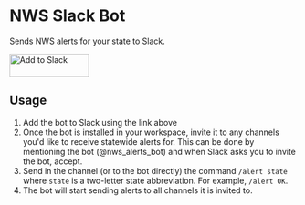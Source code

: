 # NWS Slack Bot

Sends NWS alerts for your state to Slack.

<a href="https://slack.com/oauth/v2/authorize?state=0e33c863-bc1a-42f9-91d8-ee1deb2a8264&client_id=5446375181636.5437287123510&scope=chat:write,channels:read,groups:read,commands,files:write&user_scope=&redirect_uri=https://nws-slack-bot.mcswain.dev/oauth_redirect"><img alt="Add to Slack" height="40" width="139" src="https://platform.slack-edge.com/img/add_to_slack@2x.png" /></a>

## Usage

1. Add the bot to Slack using the link above
2. Once the bot is installed in your workspace, invite it to any channels you'd like to receive statewide alerts for. This can be done by mentioning the bot (@nws_alerts_bot) and when Slack asks you to invite the bot, accept.
3. Send in the channel (or to the bot directly) the command `/alert state` where `state` is a two-letter state abbreviation. For example, `/alert OK`.
4. The bot will start sending alerts to all channels it is invited to.
